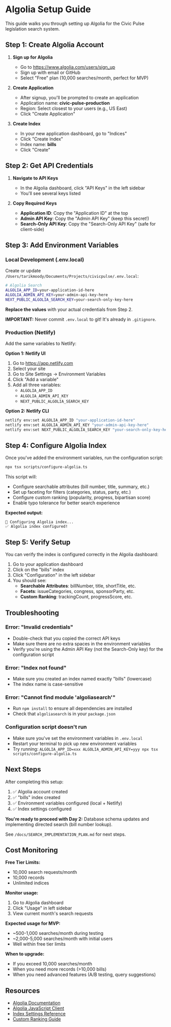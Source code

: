 # Algolia Setup Guide

This guide walks you through setting up Algolia for the Civic Pulse legislation search system.

## Step 1: Create Algolia Account

1. **Sign up for Algolia**
   - Go to https://www.algolia.com/users/sign_up
   - Sign up with email or GitHub
   - Select "Free" plan (10,000 searches/month, perfect for MVP)

2. **Create Application**
   - After signup, you'll be prompted to create an application
   - Application name: **civic-pulse-production**
   - Region: Select closest to your users (e.g., US East)
   - Click "Create Application"

3. **Create Index**
   - In your new application dashboard, go to "Indices"
   - Click "Create Index"
   - Index name: **bills**
   - Click "Create"

## Step 2: Get API Credentials

1. **Navigate to API Keys**
   - In the Algolia dashboard, click "API Keys" in the left sidebar
   - You'll see several keys listed

2. **Copy Required Keys**
   - **Application ID**: Copy the "Application ID" at the top
   - **Admin API Key**: Copy the "Admin API Key" (keep this secret!)
   - **Search-Only API Key**: Copy the "Search-Only API Key" (safe for client-side)

## Step 3: Add Environment Variables

### Local Development (.env.local)

Create or update `/Users/tarikmoody/Documents/Projects/civicpulse/.env.local`:

```bash
# Algolia Search
ALGOLIA_APP_ID=your-application-id-here
ALGOLIA_ADMIN_API_KEY=your-admin-api-key-here
NEXT_PUBLIC_ALGOLIA_SEARCH_KEY=your-search-only-key-here
```

**Replace the values** with your actual credentials from Step 2.

**IMPORTANT:** Never commit `.env.local` to git! It's already in `.gitignore`.

### Production (Netlify)

Add the same variables to Netlify:

**Option 1: Netlify UI**
1. Go to https://app.netlify.com
2. Select your site
3. Go to Site Settings → Environment Variables
4. Click "Add a variable"
5. Add all three variables:
   - `ALGOLIA_APP_ID`
   - `ALGOLIA_ADMIN_API_KEY`
   - `NEXT_PUBLIC_ALGOLIA_SEARCH_KEY`

**Option 2: Netlify CLI**
```bash
netlify env:set ALGOLIA_APP_ID "your-application-id-here"
netlify env:set ALGOLIA_ADMIN_API_KEY "your-admin-api-key-here"
netlify env:set NEXT_PUBLIC_ALGOLIA_SEARCH_KEY "your-search-only-key-here"
```

## Step 4: Configure Algolia Index

Once you've added the environment variables, run the configuration script:

```bash
npx tsx scripts/configure-algolia.ts
```

This script will:
- Configure searchable attributes (bill number, title, summary, etc.)
- Set up faceting for filters (categories, status, party, etc.)
- Configure custom ranking (popularity, progress, bipartisan score)
- Enable typo tolerance for better search experience

**Expected output:**
```
🔧 Configuring Algolia index...
✅ Algolia index configured!
```

## Step 5: Verify Setup

You can verify the index is configured correctly in the Algolia dashboard:

1. Go to your application dashboard
2. Click on the "bills" index
3. Click "Configuration" in the left sidebar
4. You should see:
   - **Searchable Attributes**: billNumber, title, shortTitle, etc.
   - **Facets**: issueCategories, congress, sponsorParty, etc.
   - **Custom Ranking**: trackingCount, progressScore, etc.

## Troubleshooting

### Error: "Invalid credentials"
- Double-check that you copied the correct API keys
- Make sure there are no extra spaces in the environment variables
- Verify you're using the Admin API Key (not the Search-Only key) for the configuration script

### Error: "Index not found"
- Make sure you created an index named exactly "bills" (lowercase)
- The index name is case-sensitive

### Error: "Cannot find module 'algoliasearch'"
- Run `npm install` to ensure all dependencies are installed
- Check that `algoliasearch` is in your `package.json`

### Configuration script doesn't run
- Make sure you've set the environment variables in `.env.local`
- Restart your terminal to pick up new environment variables
- Try running: `ALGOLIA_APP_ID=xxx ALGOLIA_ADMIN_API_KEY=yyy npx tsx scripts/configure-algolia.ts`

## Next Steps

After completing this setup:

1. ✅ Algolia account created
2. ✅ "bills" index created
3. ✅ Environment variables configured (local + Netlify)
4. ✅ Index settings configured

**You're ready to proceed with Day 2:** Database schema updates and implementing directed search (bill number lookup).

See `/docs/SEARCH_IMPLEMENTATION_PLAN.md` for next steps.

## Cost Monitoring

**Free Tier Limits:**
- 10,000 search requests/month
- 10,000 records
- Unlimited indices

**Monitor usage:**
1. Go to Algolia dashboard
2. Click "Usage" in left sidebar
3. View current month's search requests

**Expected usage for MVP:**
- ~500-1,000 searches/month during testing
- ~2,000-5,000 searches/month with initial users
- Well within free tier limits

**When to upgrade:**
- If you exceed 10,000 searches/month
- When you need more records (>10,000 bills)
- When you need advanced features (A/B testing, query suggestions)

## Resources

- [Algolia Documentation](https://www.algolia.com/doc/)
- [Algolia JavaScript Client](https://www.algolia.com/doc/api-client/getting-started/install/javascript/)
- [Index Settings Reference](https://www.algolia.com/doc/api-reference/settings-api-parameters/)
- [Custom Ranking Guide](https://www.algolia.com/doc/guides/managing-results/must-do/custom-ranking/)
